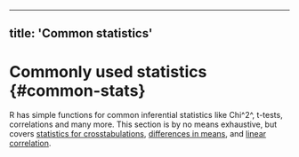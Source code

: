 
---
title: 'Common statistics'
---

# Commonly used statistics {#common-stats}

R has simple functions for common inferential statistics like Chi^2^, t-tests,
correlations and many more. This section is by no means exhaustive, but covers
[statistics for crosstabulations](#crosstabs), [differences in means](#t-tests),
and [linear correlation](#correlations).
